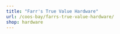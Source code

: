 ```yaml
---
title: "Farr's True Value Hardware"
url: /coos-bay/farrs-true-value-hardware/
shop: hardware
---
```

